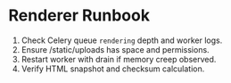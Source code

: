 # Renderer Runbook
1) Check Celery queue `rendering` depth and worker logs.
2) Ensure /static/uploads has space and permissions.
3) Restart worker with drain if memory creep observed.
4) Verify HTML snapshot and checksum calculation.
